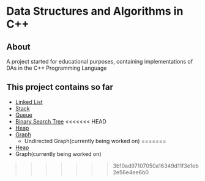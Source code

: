 # Data Structures and Algorithms in C++

## About

A project started for educational purposes, containing implementations of DAs in the C++ Programming Language

## This project contains so far

 - [Linked List](https://github.com/Turtel216/Data-Structures-and-Algorithms-in-Cpp/tree/main/Linked-List)
 - [Stack](https://github.com/Turtel216/Data-Structures-and-Algorithms-in-Cpp/tree/main/Stack)
 - [Queue](https://github.com/Turtel216/Data-Structures-and-Algorithms-in-Cpp/tree/main/Queue)
 - [Binary Search Tree](https://github.com/Turtel216/Data-Structures-and-Algorithms-in-Cpp/tree/main/Binary-Search-Tree)
<<<<<<< HEAD
 - [Heap](https://github.com/Turtel216/Data-Structures-and-Algorithms-in-Cpp/blob/main/Heap/main.cpp)
 - [Graph](https://github.com/Turtel216/Data-Structures-and-Algorithms-in-Cpp/tree/main/Graph)
    * Undirected Graph(currently being worked on)
=======
 - [Heap](https://github.com/Turtel216/Data-Structures-and-Algorithms-in-Cpp/blob/main/Heap)
 - Graph(currently being worked on)
>>>>>>> 3b10ad97107050a16349d11f3e1eb2e56e4ee6b0
